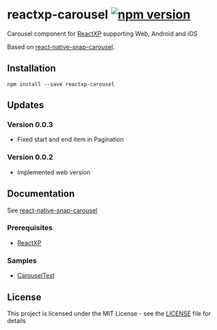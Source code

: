# reactxp-carousel [![npm version](https://img.shields.io/npm/v/reactxp-carousel.svg?style=flat)](https://www.npmjs.com/package/reactxp-carousel)
Carousel component for [ReactXP](https://microsoft.github.io/reactxp/) supporting Web, Android and iOS

Based on [react-native-snap-carousel](https://github.com/archriss/react-native-snap-carousel).

## Installation
```
npm install --save reactxp-carousel
```

## Updates

### Version 0.0.3
* Fixed start and end item in Pagination

### Version 0.0.2
* Implemented web version

## Documentation

See [react-native-snap-carousel](https://github.com/archriss/react-native-snap-carousel)

### Prerequisites
* [ReactXP](https://github.com/microsoft/reactxp/)

### Samples
* [CarouselTest](https://github.com/Luxbyte/reactxp-carousel/tree/master/samples/CarouselTest)

## License
This project is licensed under the MIT License - see the [LICENSE](LICENSE) file for details
